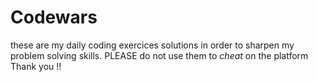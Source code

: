 # Codewars

these are my daily coding exercices solutions in order to sharpen my problem solving skills.
PLEASE do not use them to *cheat* on the  platform 
Thank you !!
